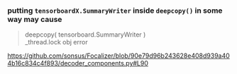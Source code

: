 ### putting <code>tensorboardX.SummaryWriter</code> inside <code>deepcopy()</code> in some way may cause
> deepcopy( tensorboard.SummaryWriter )  
> _thread.lock obj error

https://github.com/sonsus/Focalizer/blob/90e79d96b243628e408d939a404b16c834c4f893/decoder_components.py#L90

